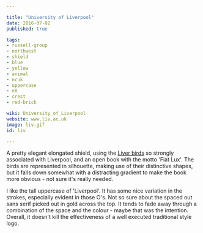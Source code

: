 ```yaml
---

title: "University of Liverpool"
date: 2016-07-02
published: true

tags:
- russell-group
- northwest
- shield
- blue
- yellow
- animal
- ncuk
- uppercase
- n8
- crest
- red-brick

wiki: University_of_Liverpool
website: www.liv.ac.uk
image: liv.gif
id: liv

---
```


A pretty elegant elongated shield, using the [Liver birds](https://en.wikipedia.org/wiki/Liver_bird) so strongly associated with Liverpool, and an open book with the motto 'Fiat Lux'. The birds are represented in silhouette, making use of their distinctive shapes, but it falls down somewhat with a distracting gradient to make the book more obvious - not sure it's really needed.

I like the tall uppercase of 'Liverpool'. It has some nice variation in the strokes, especially evident in those O's. Not so sure about the spaced out sans serif picked out in gold across the top. It tends to fade away through a combination of the space and the colour - maybe that was the intention. Overall, it doesn't kill the effectiveness of a well executed traditional style logo.
